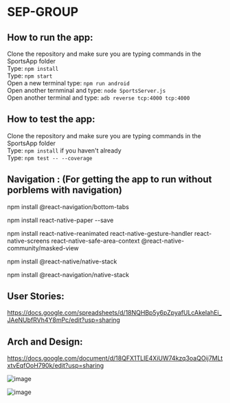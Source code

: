 # SEP-GROUP

## How to run the app:
Clone the repository and make sure you are typing commands in the SportsApp folder<br>
Type: `npm install`<br>
Type: `npm start`<br>
Open a new terminal type: `npm run android`<br>
Open another ternminal and type: `node SportsServer.js`<br>
Open another terminal and type: `adb reverse tcp:4000 tcp:4000`<br>

## How to test the app:
Clone the repository and make sure you are typing commands in the SportsApp folder<br>
Type: `npm install` if you haven't already<br>
Type: `npm test -- --coverage`<br>

## Navigation : (For getting the app to run without porblems with navigation)
npm install @react-navigation/bottom-tabs

npm install react-native-paper --save

npm install react-native-reanimated react-native-gesture-handler react-native-screens react-native-safe-area-context @react-native-community/masked-view

npm install @react-native/native-stack

npm install @react-navigation/native-stack

## User Stories: 
https://docs.google.com/spreadsheets/d/18NQHBp5y6pZpyafULcAkeIahEi_JAeNUbfRVh4Y8mPc/edit?usp=sharing


## Arch and Design: 
https://docs.google.com/document/d/18QFX1TLIE4XiUW74kzq3oaQOij7MLtxtvEqfOoH790k/edit?usp=sharing


![image](https://user-images.githubusercontent.com/55001338/194097667-baa0c68a-e447-485c-9237-aef4f13019d5.png)

![image](https://user-images.githubusercontent.com/55001338/194398792-7c072bcd-f76b-4419-8337-5a8b778ded99.png)

